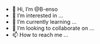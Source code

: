 - 👋 Hi, I’m @B-enso
- 👀 I’m interested in ...
- 🌱 I’m currently learning ...
- 💞️ I’m looking to collaborate on ...
- 📫 How to reach me ...

<!---
B-enso/B-enso is a ✨ special ✨ repository because its `README.md` (this file) appears on your GitHub profile.
You can click the Preview link to take a look at your changes.
--->
